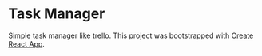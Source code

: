 # Task Manager

Simple task manager like trello.
This project was bootstrapped with [Create React App](https://github.com/facebookincubator/create-react-app).